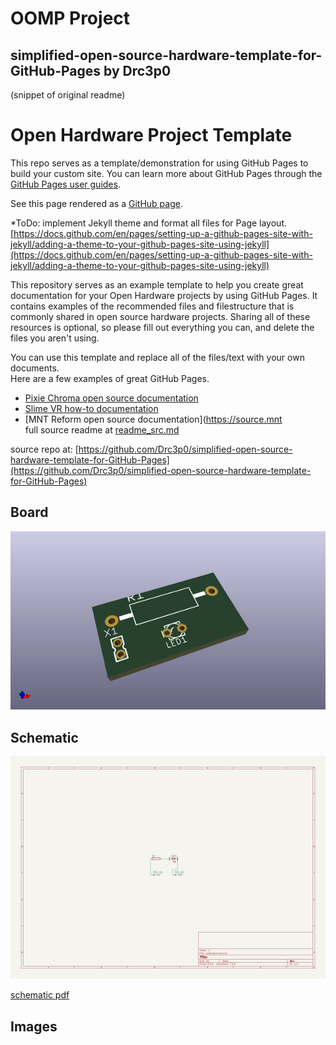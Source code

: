 # OOMP Project  
## simplified-open-source-hardware-template-for-GitHub-Pages  by Drc3p0  
  
(snippet of original readme)  
  
Open Hardware Project Template  
=======================================================  
This repo serves as a template/demonstration for using GitHub Pages to build your custom site.  You can learn more about GitHub Pages through the [GitHub Pages user guides](https://docs.github.com/en/pages).   
  
See this page rendered as a [GitHub page](https://drc3p0.github.io/simplified-open-source-hardware-template-for-GitHub-Pages/).   
  
*ToDo: implement Jekyll theme and format all files for Page layout. [https://docs.github.com/en/pages/setting-up-a-github-pages-site-with-jekyll/adding-a-theme-to-your-github-pages-site-using-jekyll](https://docs.github.com/en/pages/setting-up-a-github-pages-site-with-jekyll/adding-a-theme-to-your-github-pages-site-using-jekyll)   
  
This repository serves as an example template to help you create great documentation for your Open Hardware projects by using GitHub Pages.  It contains examples of the recommended files and filestructure that is commonly shared in open source hardware projects. Sharing all of these resources is optional, so please fill out everything you can, and delete the files you aren't using.   
  
You can use this template and replace all of the files/text with your own documents.    
Here are a few examples of great GitHub Pages.    
  
- [Pixie Chroma open source documentation](https://github.com/connornishijima/Pixie_Chroma)    
- [Slime VR how-to documentation](https://docs.slimevr.dev/)    
- [MNT Reform open source documentation](https://source.mnt  
  full source readme at [readme_src.md](readme_src.md)  
  
source repo at: [https://github.com/Drc3p0/simplified-open-source-hardware-template-for-GitHub-Pages](https://github.com/Drc3p0/simplified-open-source-hardware-template-for-GitHub-Pages)  
## Board  
  
[![working_3d.png](working_3d_600.png)](working_3d.png)  
## Schematic  
  
[![working_schematic.png](working_schematic_600.png)](working_schematic.png)  
  
[schematic pdf](working_schematic.pdf)  
## Images  
